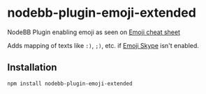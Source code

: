 nodebb-plugin-emoji-extended
===================

NodeBB Plugin enabling emoji as seen on [Emoji cheat sheet](http://www.emoji-cheat-sheet.com)

Adds mapping of texts like `:)`, `;)`, etc. if [Emoji Skype](https://github.com/julianlam/nodebb-plugin-emoji-skype) isn't enabled.


## Installation

    npm install nodebb-plugin-emoji-extended
